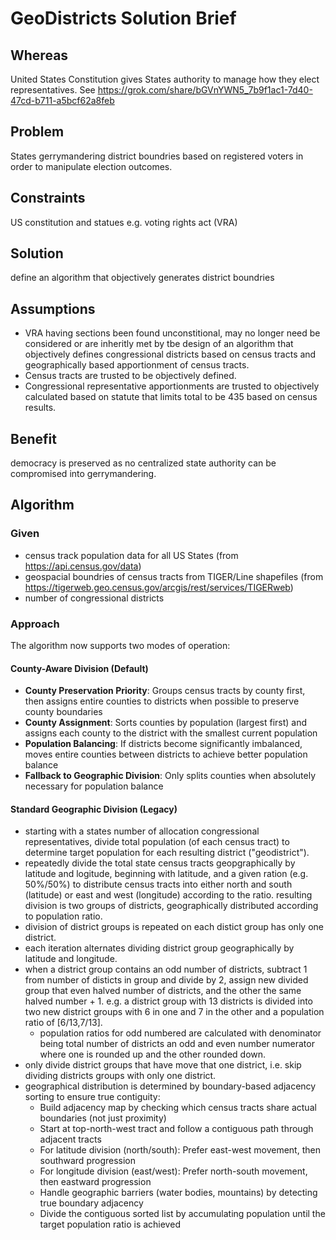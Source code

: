 # GeoDistricts Solution Brief

## Whereas
United States Constitution gives States authority to manage how they elect representatives.
See https://grok.com/share/bGVnYWN5_7b9f1ac1-7d40-47cd-b711-a5bcf62a8feb

## Problem  
States gerrymandering district boundries based on registered voters in order to manipulate election outcomes. 

## Constraints
US constitution and statues e.g. voting rights act (VRA)

## Solution
define an algorithm that objectively generates district boundries 

## Assumptions
- VRA having sections been found unconstitional, may no longer need be considered or are inheritly met by tbe design of an algorithm that objectively defines congressional districts based on census tracts and geographically based apportionment of census tracts.
- Census tracts are trusted to be objectively defined.
- Congressional representative apportionments are trusted to objectively calculated based on statute that limits total to be 435 based on census results.

## Benefit
democracy is preserved as no centralized state authority can be compromised into gerrymandering.

## Algorithm
### Given
- census track population data for all US States (from https://api.census.gov/data)
- geospacial boundries of census tracts from TIGER/Line shapefiles (from https://tigerweb.geo.census.gov/arcgis/rest/services/TIGERweb)  
- number of congressional districts 

### Approach
The algorithm now supports two modes of operation:

#### County-Aware Division (Default)
- **County Preservation Priority**: Groups census tracts by county first, then assigns entire counties to districts when possible to preserve county boundaries
- **County Assignment**: Sorts counties by population (largest first) and assigns each county to the district with the smallest current population
- **Population Balancing**: If districts become significantly imbalanced, moves entire counties between districts to achieve better population balance
- **Fallback to Geographic Division**: Only splits counties when absolutely necessary for population balance

#### Standard Geographic Division (Legacy)
- starting with a states number of allocation congressional representatives, divide total population (of each census tract) to determine target population for each resulting district ("geodistrict").
- repeatedly divide the total state census tracts geopgraphically by latitude and logitude, beginning with latitude, and a given ration (e.g. 50%/50%) to distribute census tracts into either north and south (latitude) or east and west (longitude) according to the ratio. resulting division is two groups of districts, geographically distributed according to population ratio.
- division of district groups is repeated on each distict group has only one district.
- each iteration alternates dividing district group geographically by latitude and longitude.
- when a district group contains an odd number of districts, subtract 1 from number of disticts in group and divide by 2, assign new divided group that even halved number of districts, and the other the same halved number + 1. e.g. a district group with 13 districts is divided into two new district groups with 6 in one and 7 in the other and a population ratio of [6/13,7/13].
    - population ratios for odd numbered are calculated with denominator being total number of districts an odd and even number numerator where one is rounded up and the other rounded down.
- only divide district groups that have move that one district, i.e. skip dividing districts groups with only one district. 
- geographical distribution is determined by boundary-based adjacency sorting to ensure true contiguity:
  - Build adjacency map by checking which census tracts share actual boundaries (not just proximity)
  - Start at top-north-west tract and follow a contiguous path through adjacent tracts
  - For latitude division (north/south): Prefer east-west movement, then southward progression
  - For longitude division (east/west): Prefer north-south movement, then eastward progression
  - Handle geographic barriers (water bodies, mountains) by detecting true boundary adjacency
  - Divide the contiguous sorted list by accumulating population until the target population ratio is achieved

